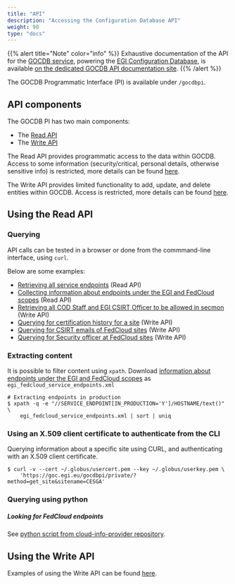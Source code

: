 ```yaml
---
title: "API"
description: "Accessing the Configuration Database API"
weight: 90
type: "docs"
---
```


{{% alert title="Note" color="info" %}} Exhaustive documentation of the API for
the [GOCDB service](https://github.com/GOCDB/gocdb), powering the
[EGI Configuration Database](../), is available
[on the dedicated GOCDB API documentation site](https://gocdb.github.io/api/).
{{% /alert %}}

The GOCDB Programmatic Interface (PI) is available under `/gocdbpi`.

## API components

The GOCDB PI has two main components:

- The [Read API](https://gocdb.github.io/api/read/)
- The [Write API](https://gocdb.github.io/api/write/)

The Read API provides programmatic access to the data within GOCDB. Access to
some information (security/critical, personal details, otherwise sensitive
info) is restricted, more details can be found
[here](https://gocdb.github.io/api/read/#data-protection-levels).

The Write API provides limited functionality to add, update, and delete
entities within GOCDB. Access is restricted, more details can be found
[here](https://gocdb.github.io/api/write/#authenticationauthorisation).

## Using the Read API

### Querying

API calls can be tested in a browser or done from the commmand-line interface,
using `curl`.

Below are some examples:

- [Retrieving all service endpoints](https://goc.egi.eu/gocdbpi/public/?method=get_service_endpoint)
  (Read API)
- [Collecting information about endpoints under the EGI and FedCloud scopes](https://goc.egi.eu/gocdbpi/public/?method=get_service_endpoint&scope=EGI,FedCloud)
  (Read API)
- [Retrieving all COD Staff and EGI CSIRT Officer to be allowed in secmon](https://goc.egi.eu/gocdbpi/private/?method=get_user&roletype=EGI%20CSIRT%20Officer,COD%20Staff)
  (Write API)
- [Querying for certification history for a site](https://goc.egi.eu/gocdbpi/private/?method=get_cert_status_changes&site=mainz)
  (Write API)
- [Querying for CSIRT emails of FedCloud sites](https://goc.egi.eu/gocdbpi/private/?method=get_site&scope=FedCloud,EGI&scope_match=all&certification_status=Certified&production_status=Production)
  (Write API)
- [Querying for Security officer at FedCloud sites](https://goc.egi.eu/gocdbpi/private/?method=get_site_contacts&roletype=Site%20Security%20Officer&scope=FedCloud,EGI&scope_match=all)
  (Write API)

### Extracting content

It is possible to filter content using `xpath`. Download
[information about endpoints under the EGI and FedCloud scopes](https://goc.egi.eu/gocdbpi/public/?method=get_service_endpoint&scope=EGI,FedCloud)
as `egi_fedcloud_service_endpoints.xml`

```shell
# Extracting endpoints in production
$ xpath -q -e "//SERVICE_ENDPOINT[IN_PRODUCTION='Y']/HOSTNAME/text()" \
    egi_fedcloud_service_endpoints.xml | sort | uniq
```

### Using an X.509 client certificate to authenticate from the CLI

Querying information about a specific site using CURL, and authenticating with
an X.509 client certificate.

```shell
$ curl -v --cert ~/.globus/usercert.pem --key ~/.globus/userkey.pem \
    'https://goc.egi.eu/gocdbpi/private/?method=get_site&sitename=CESGA'
```

### Querying using python

##### Looking for FedCloud endpoints

See
[python script from cloud-info-provider repository](https://github.com/EGI-Federation/cloud-info-provider/blob/master/cloud_info_provider/providers/gocdb.py).

## Using the Write API

Examples of using the Write API can be found
[here](https://gocdb.github.io/api/write/#examples).
